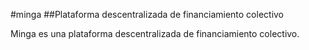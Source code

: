 #minga
##Plataforma descentralizada de financiamiento colectivo

Minga es una plataforma descentralizada de financiamiento colectivo.


